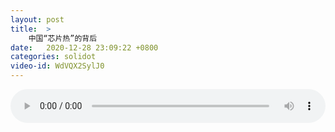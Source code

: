 ```yaml
---
layout: post
title:  >
    中国“芯片热”的背后
date:   2020-12-28 23:09:22 +0800
categories: solidot
video-id: WdVQX2SylJ0
---
```


<audio src="/assets/f4c28301aa1155e24f2b2182870d7ee8.mp3" style="width: 100%;" controls></audio>

